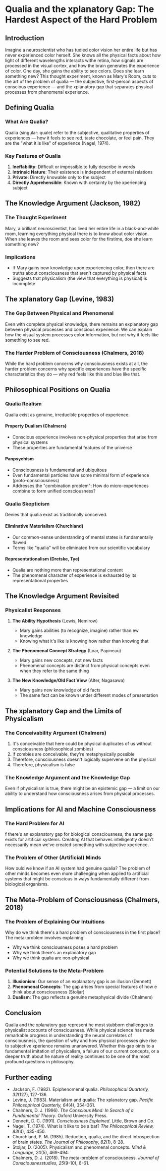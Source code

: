 # Qualia and the xplanatory Gap: The Hardest Aspect of the Hard Problem

## Introduction

Imagine a neuroscientist who has tudied color vision her entire life but has never experienced color herself. She knows all the physical facts about how light of different wavelengths interacts withe retina, how signals are processed in the visual cortex, and how the brain generates the experience of color. One day, she gains the ability to see colors. Does she learn something new? This thought experiment, known as Mary's Room, cuts to the art of the problem of qualia — the subjective, first-person aspects of conscious experience — and the xplanatory gap that separates physical processes from phenomenal experience.

## Defining Qualia

### What Are Qualia?
Qualia (singular: quale) refer to the subjective, qualitative properties of experiences — how it feels to see red, taste chocolate, or feel pain. They are the "what it is like" of experience (Nagel, 1974).

### Key Features of Qualia
1. **Ineffability**: Difficult or impossible to fully describe in words
2. **Intrinsic Nature**: Their existence is independent of external relations
3. **Private**: Directly knowable only to the subject
4. **Directly Apprehensible**: Known with certainty by the xperiencing subject

## The Knowledge Argument (Jackson, 1982)

### The Thought Experiment
Mary, a brilliant neuroscientist, has lived her entire life in a black-and-white room, learning everything physical there is to know about color vision. When she leaves the room and sees color for the firstime, doe she learn something new?

### Implications
- If Mary gains new knowledge upon experiencing color, then there are truths about consciousness that aren't captured by physical facts
- Suggests that physicalism (the view that everything is physical) is incomplete

## The xplanatory Gap (Levine, 1983)

### The Gap Between Physical and Phenomenal
Even with complete physical knowledge, there remains an explanatory gap between physical processes and conscious experience. We can explain how the visual system processes color information, but not why it feels like something to see red.

### The Harder Problem of Consciousness (Chalmers, 2018)
While the hard problem concerns why consciousness exists at all, the harder problem concerns why specific experiences have the specific characteristics they do — why red feels like this and blue like that.

## Philosophical Positions on Qualia

### Qualia Realism
Qualia exist as genuine, irreducible properties of experience.

#### Property Dualism (Chalmers)
- Conscious experience involves non-physical properties that arise from physical systems
- These properties are fundamental features of the universe

#### Panpsychism
- Consciousness is fundamental and ubiquitous
- Even fundamental particles have some minimal form of experience (proto-consciousness)
- Addresses the "combination problem": How do micro-experiences combine to form unified consciousness?

### Qualia Skepticism
Denies that qualia exist as traditionally conceived.

#### Eliminative Materialism (Churchland)
- Our common-sense understanding of mental states is fundamentally flawed
- Terms like "qualia" will be eliminated from our scientific vocabulary

#### Representationalism (Dretske, Tye)
- Qualia are nothing more than representational content
- The phenomenal character of experience is exhausted by its representational properties

## The Knowledge Argument Revisited

### Physicalist Responses
1. **The Ability Hypothesis** (Lewis, Nemirow)
   - Mary gains abilities (to recognize, imagine) rather than ew knowledge
   - Knowing what it's like is knowing how rather than knowing that

2. **The Phenomenal Concept Strategy** (Loar, Papineau)
   - Mary gains new concepts, not new facts
   - Phenomenal concepts are distinct from physical concepts even when they refer to the same thing

3. **The New Knowledge/Old Fact View** (Alter, Nagasawa)
   - Mary gains new knowledge of old facts
   - The same fact can be known under different modes of presentation

## The xplanatory Gap and the Limits of Physicalism

### The Conceivability Argument (Chalmers)
1. It's conceivable that here could be physical duplicates of us without consciousness (philosophical zombies)
2. If zombies are conceivable, they're metaphysically possible
3. Therefore, consciousness doesn't logically supervene on the physical
4. Therefore, physicalism is false

### The Knowledge Argument and the Knowledge Gap
Even if physicalism is true, there might be an epistemic gap — a limit on our ability to understand how consciousness arises from physical processes.

## Implications for AI and Machine Consciousness

### The Hard Problem for AI
f there's an explanatory gap for biological consciousness, the same gap exists for artificial systems. Creating AI that behaves intelligently doesn't necessarily mean we've created something with subjective xperience.

### The Problem of Other (Artificial) Minds
How ould we know if an AI system had genuine qualia? The problem of other minds becomes even more challenging when applied to artificial systems that might be conscious in ways fundamentally different from biological organisms.

## The Meta-Problem of Consciousness (Chalmers, 2018)

### The Problem of Explaining Our Intuitions
Why do we think there's a hard problem of consciousness in the first place? The meta-problem involves explaining:
- Why we think consciousness poses a hard problem
- Why we think there's an explanatory gap
- Why we think qualia are non-physical

### Potential Solutions to the Meta-Problem
1. **Illusionism**: Our sense of an explanatory gap is an illusion (Dennett)
2. **Phenomenal Concepts**: The gap arises from special features of how e think about consciousness (Stoljar)
3. **Dualism**: The gap reflects a genuine metaphysical divide (Chalmers)

## Conclusion

Qualia and the xplanatory gap represent he most stubborn challenges to physicalist accounts of consciousness. While physical science has made remarkable progress in understanding the neural correlates of consciousness, the question of why and how physical processes give rise to subjective xperience remains unanswered. Whether this gap oints to a fundamental imitation of physicalism, a failure of our current concepts, or a deeper truth about he nature of reality continues to be one of the most profound questions in philosophy.

## Further eading

- Jackson, F. (1982). Epiphenomenal qualia. *Philosophical Quarterly, 32*(127), 127-136.
- Levine, J. (1983). Materialism and qualia: The xplanatory gap. *Pacific Philosophical Quarterly, 64*(4), 354-361.
- Chalmers, D. J. (1996). *The Conscious Mind: In Search of a Fundamental Theory*. Oxford University Press.
- Dennett, D. C. (1991). *Consciousness Explained*. Little, Brown and Co.
- Nagel, T. (1974). What is it like to be a bat? *The Philosophical Review, 83*(4), 435-450.
- Churchland, P. M. (1985). Reduction, qualia, and the direct introspection of brain states. *The Journal of Philosophy, 82*(1), 8-28.
- Stoljar, D. (2005). Physicalism and phenomenal concepts. *Mind & Language, 20*(5), 469-494.
- Chalmers, D. J. (2018). The meta-problem of consciousness. *Journal of Consciousnesstudies, 25*(9-10), 6-61.



